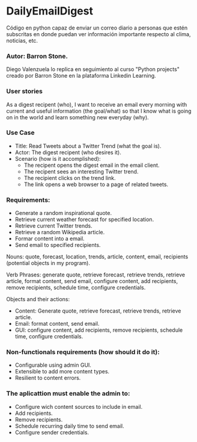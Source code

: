 # DailyEmailDigest
Código en python capaz de enviar un correo diario a personas que estén subscritas en donde puedan ver información importante respecto al clima, noticias, etc.

### Autor: Barron Stone.

Diego Valenzuela lo replica en seguimiento al curso "Python projects" creado por Barron Stone en la plataforma Linkedin Learning.

### User stories
As a digest recipent (who), I want to receive an email every morning with current and useful information (the goal/what) so that I know what is going on in the world and learn something new everyday (why).

### Use Case
- Title: Read Tweets about a Twitter Trend (what the goal is).
- Actor: The digest recipent (who desires it).
- Scenario (how is it accomplished):
  - The recipent opens the digest email in the email client.
  - The recipent sees an interesting Twitter trend.
  - The recipient clicks on the trend link.
  - The link opens a web browser to a page of related tweets.
  
### Requirements: 
  - Generate a random inspirational quote.
  - Retrieve current weather forecast for specified location.
  - Retrieve current Twitter trends.
  - Retrieve a random Wikipedia article.
  - Formar content into a email.
  - Send email to specified recipients.

Nouns: quote, forecast, location, trends, article, content, email, recipients (potential objects in my program).

Verb Phrases: generate quote, retrieve forecast, retrieve trends, retrieve article, format content, send email, configure content, add recipients, remove recipients, schedule time, configure credentials.

Objects and their actions:
  - Content: Generate quote, retrieve forecast, retrieve trends, retrieve article.
  - Email: format content, send email.
  - GUI: configure content, add recipients, remove recipients, schedule time, configure credentials.

### Non-functionals requirements (how should it do it):
- Configurable using admin GUI.
- Extensible to add more content types.
- Resilient to content errors.

### The aplicattion must enable the admin to:
- Configure wich content sources to include in email.
- Add recipients.
- Remove recipients.
- Schedule recurring daily time to send email.
- Configure sender credentials.
  
